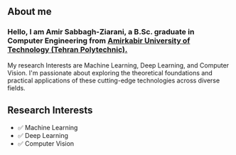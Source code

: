

## About me

<p align="left"> 
<h3>Hello, I am Amir Sabbagh-Ziarani, a B.Sc. graduate in Computer Engineering from 
  <a href='https://aut.ac.ir/en'>Amirkabir University of Technology (Tehran Polytechnic). </a>
</h3>
My research Interests are Machine Learning, Deep Learning, and Computer Vision. I'm passionate about exploring the theoretical foundations and practical applications of these cutting-edge technologies across diverse fields.
  </p>

 ## Research Interests
<p align="left"> 
<ul>
  <li>✅ Machine Learning</li>
  <li>✅ Deep Learning</li>
  <li>✅ Computer Vision</li>
</ul> 
  </p>

<!--
## Skills
[![](https://img.shields.io/badge/-python3-yellow?style=for-the-badge&logo=python)](https://www.python.org/)
[![](https://img.shields.io/badge/-c-blue?style=for-the-badge&logo=c)](https://en.wikipedia.org/wiki/C_%28programming_language%29)
[![](https://img.shields.io/badge/-java-orange?style=for-the-badge&logo=java)](https://en.wikipedia.org/wiki/C_%28programming_language%29) ...


**amir-sbg/amir-sbg** is a ✨ _special_ ✨ repository because its `README.md` (this file) appears on your GitHub profile.

Here are some ideas to get you started:

- 🔭 I’m currently working on ...
- 🌱 I’m currently learning ...
- 👯 I’m looking to collaborate on ...
- 🤔 I’m looking for help with ...
- 💬 Ask me about ...
- 📫 How to reach me: ...
- 😄 Pronouns: ...
- ⚡ Fun fact: ...


<div align="center" style="display: inline_block">
  <img  height="180em"  src="https://github-profile-summary-cards.vercel.app/api/cards/most-commit-language?username=amir-sbg&theme=dracula" alt="Amir Sabbagh Ziarani"/>
  <img  height="180em"   src="https://github-readme-stats.vercel.app/api/top-langs/?username=amir-sbg&layout=compact&langs_count=7&theme=dracula" alt="Amir Sabbagh Ziarani"/>
</div>
 

## ✅Statistics

<div align="center">
  <img height="180em" width="700em" src="https://github-profile-summary-cards.vercel.app/api/cards/profile-details?username=amir-sbg&theme=solarized_dark" alt="Amir Sabbagh Ziarani"/>
 </div>
 
<div align="center" style="display: inline_block">
  <img height="180em" src="https://github-readme-stats.vercel.app/api?username=amir-sbg&show_icons=true&theme=dracula" alt="Amir Sabbagh Ziarani's GitHub stats"/>
<img height="180em"  src="https://github-profile-summary-cards.vercel.app/api/cards/stats?username=amir-sbg&theme=dracula" alt="Amir Sabbagh Ziarani's GitHub stats"/>
</div>
-->


